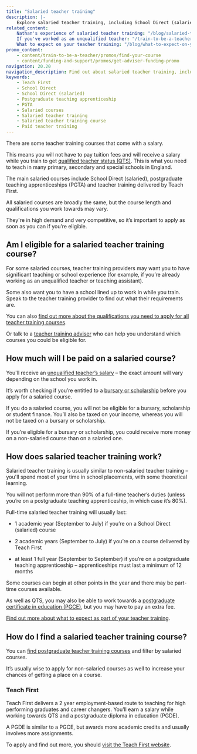 ```yaml
---
title: "Salaried teacher training"
description: |-
    Explore salaried teacher training, including School Direct (salaried) courses, postgraduate teaching apprenticeships and training delivered by Teach First.
related_content:
    Nathan's experience of salaried teacher training: "/blog/salaried-teacher-training-classroom-learning"
    If you've worked as an unqualified teacher: "/train-to-be-a-teacher/assessment-only-route-to-qts"
    What to expect on your teacher training: "/blog/what-to-expect-on-your-teacher-training"
promo_content:
    - content/train-to-be-a-teacher/promos/find-your-course
    - content/funding-and-support/promos/get-adviser-funding-promo
navigation: 20.20
navigation_description: Find out about salaried teacher training, including School Direct (salaried) courses, postgraduate teaching apprenticeships and training delivered by Teach First.
keywords:
    - Teach First
    - School Direct
    - School Direct (salaried)
    - Postgraduate teaching apprenticeship
    - PGTA
    - Salaried courses
    - Salaried teacher training
    - Salaried teacher training course
    - Paid teacher training
---
```


There are some teacher training courses that come with a salary. 

This means you will not have to pay tuition fees and will receive a salary while you train to get [qualified teacher status (QTS)](/what-is-qts). This is what you need to teach in many primary, secondary and special schools in England. 

The main salaried courses include School Direct (salaried), postgraduate teaching apprenticeships (PGTA) and teacher training delivered by Teach First.

All salaried courses are broadly the same, but the course length and qualifications you work towards may vary.

They're in high demand and very competitive, so it’s important to apply as soon as you can if you’re eligible. 

## Am I eligible for a salaried teacher training course? 

For some salaried courses, teacher training providers may want you to have significant teaching or school experience (for example, if you’re already working as an unqualified teacher or teaching assistant).  

Some also want you to have a school lined up to work in while you train. Speak to the teacher training provider to find out what their requirements are. 

You can also [find out more about the qualifications you need to apply for all teacher training courses](/is-teaching-right-for-me/qualifications-you-need-to-teach). 

Or talk to a [teacher training adviser](/teacher-training-advisers) who can help you understand which courses you could be eligible for. 

## How much will I be paid on a salaried course? 

You'll receive an [unqualified teacher’s salary](/salaries-and-benefits#unqualified-teacher-salaries) – the exact amount will vary depending on the school you work in. 

It’s worth checking if you’re entitled to a [bursary or scholarship](/funding-and-support/scholarships-and-bursaries) before you apply for a salaried course. 

If you do a salaried course, you will not be eligible for a bursary, scholarship or student finance. You’ll also be taxed on your income, whereas you will not be taxed on a bursary or scholarship. 

If you’re eligible for a bursary or scholarship, you could receive more money on a non-salaried course than on a salaried one. 

## How does salaried teacher training work? 

Salaried teacher training is usually similar to non-salaried teacher training – you'll spend most of your time in school placements, with some theoretical learning. 

You will not perform more than 90% of a full-time teacher’s duties (unless you’re on a postgraduate teaching apprenticeship, in which case it’s 80%). 

Full-time salaried teacher training will usually last: 

* 1 academic year (September to July) if you’re on a School Direct (salaried) course 

* 2 academic years (September to July) if you’re on a course delivered by Teach First 

* at least 1 full year (September to September) if you’re on a postgraduate teaching apprenticeship – apprenticeships must last a minimum of 12 months 

Some courses can begin at other points in the year and there may be part-time courses available. 

As well as QTS, you may also be able to work towards a [postgraduate certificate in education (PGCE)](/what-is-a-pgce), but you may have to pay an extra fee. 

[Find out more about what to expect as part of your teacher training](/train-to-be-a-teacher/initial-teacher-training). 

## How do I find a salaried teacher training course? 

You can [find postgraduate teacher training courses](https://www.find-postgraduate-teacher-training.service.gov.uk/) and filter by salaried courses. 

It’s usually wise to apply for non-salaried courses as well to increase your chances of getting a place on a course. 

### Teach First 

Teach First delivers a 2 year employment-based route to teaching for high performing graduates and career changers. You’ll earn a salary while working towards QTS and a postgraduate diploma in education (PGDE). 

A PGDE is similar to a PGCE, but awards more academic credits and usually involves more assignments. 

To apply and find out more, you should [visit the Teach First website](https://www.teachfirst.org.uk/).
